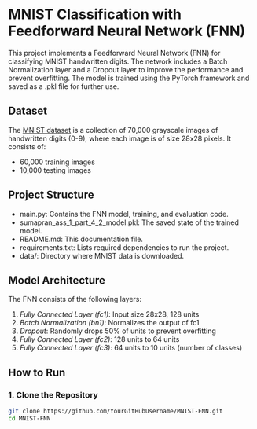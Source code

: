 # MNIST Classification with Feedforward Neural Network (FNN)

This project implements a Feedforward Neural Network (FNN) for classifying MNIST handwritten digits. The network includes a Batch Normalization layer and a Dropout layer to improve the performance and prevent overfitting. The model is trained using the PyTorch framework and saved as a .pkl file for further use.

## Dataset

The [MNIST dataset](http://yann.lecun.com/exdb/mnist/) is a collection of 70,000 grayscale images of handwritten digits (0-9), where each image is of size 28x28 pixels. It consists of:

- 60,000 training images
- 10,000 testing images

## Project Structure

- main.py: Contains the FNN model, training, and evaluation code.
- sumapran_ass_1_part_4_2_model.pkl: The saved state of the trained model.
- README.md: This documentation file.
- requirements.txt: Lists required dependencies to run the project.
- data/: Directory where MNIST data is downloaded.

## Model Architecture

The FNN consists of the following layers:

1. *Fully Connected Layer (fc1)*: Input size 28x28, 128 units
2. *Batch Normalization (bn1)*: Normalizes the output of fc1
3. *Dropout*: Randomly drops 50% of units to prevent overfitting
4. *Fully Connected Layer (fc2)*: 128 units to 64 units
5. *Fully Connected Layer (fc3)*: 64 units to 10 units (number of classes)

## How to Run

### 1. Clone the Repository
```bash
git clone https://github.com/YourGitHubUsername/MNIST-FNN.git
cd MNIST-FNN
